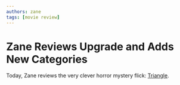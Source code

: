 ```yaml
---
authors: zane
tags: [movie review]
---
```

# Zane Reviews Upgrade and Adds New Categories

Today, Zane reviews the very clever horror mystery flick: [Triangle](/reviews/movies/triangle).